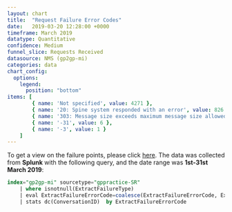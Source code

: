 ```yaml
---
layout: chart
title:  "Request Failure Error Codes"
date:   2019-03-20 12:28:00 +0000
timeframe: March 2019
datatype: Quantitative
confidence: Medium
funnel_slice: Requests Received
datasource: NMS (gp2gp-mi)
categories: data
chart_config: 
  options:
    legend:
      position: "bottom"
items: [ 
        { name: 'Not specified', value: 4271 },
        { name: '20: Spine system responded with an error', value: 826 },
        { name: '303: Message size exceeds maximum message size allowed (TMS)', value: 13 },
        { name: '-31', value: 6 },
        { name: '-3', value: 1 }
    ]
---
```

To get a view on the failure points, please click [here](/prm-funnel/charts/2019-03/sender/extract-failure-points.html).
The data was collected from **Splunk** with the following query, and the date range was **1st-31st March 2019**:

```sql
index="gp2gp-mi" sourcetype="gppractice-SR"
    | where isnotnull(ExtractFailureType)
    | eval ExtractFailureErrorCode=coalesce(ExtractFailureErrorCode, ExtractFailureErrorCode, "Not specified")
    | stats dc(ConversationID)  by ExtractFailureErrorCode
```